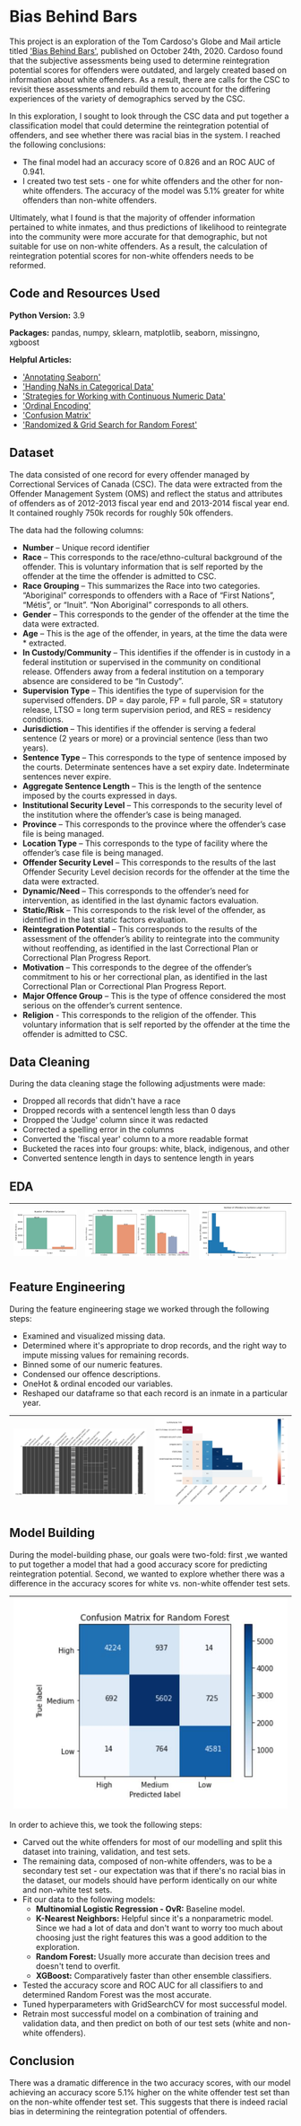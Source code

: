 # Bias Behind Bars

This project is an exploration of the Tom Cardoso's Globe and Mail article titled ['Bias Behind Bars'](https://www.theglobeandmail.com/canada/article-investigation-racial-bias-in-canadian-prison-risk-assessments/), published on October 24th, 2020. Cardoso found that the subjective assessments being used to determine reintegration potential scores for offenders were outdated, and largely created based on information about white offenders. As a result, there are calls for the CSC to revisit these assessments and rebuild them to account for the differing experiences of the variety of demographics served by the CSC.

In this exploration, I sought to look through the CSC data and put together a classification model that could determine the reintegration potential of offenders, and see whether there was racial bias in the system. I reached the following conclusions:

* The final model had an accuracy score of 0.826 and an ROC AUC of 0.941.
* I created two test sets - one for white offenders and the other for non-white offenders. The accuracy of the model was 5.1% greater for white offenders than non-white offenders.

Ultimately, what I found is that the majority of offender information pertained to white inmates, and thus predictions of likelihood to reintegrate into the community were more accurate for that demographic, but not suitable for use on non-white offenders. As a result, the calculation of reintegration potential scores for non-white offenders needs to be reformed. 

## Code and Resources Used

**Python Version:** 3.9

**Packages:** pandas, numpy, sklearn, matplotlib, seaborn, missingno, xgboost

**Helpful Articles:**
* ['Annotating Seaborn'](https://stackoverflow.com/questions/43214978/seaborn-barplot-displaying-values)
* ['Handing NaNs in Categorical Data'](https://medium.com/analytics-vidhya/best-way-to-impute-categorical-data-using-groupby-mean-mode-2dc5f5d4e12d)
* ['Strategies for Working with Continuous Numeric Data'](https://towardsdatascience.com/understanding-feature-engineering-part-1-continuous-numeric-data-da4e47099a7b)
* ['Ordinal Encoding'](https://towardsdatascience.com/all-about-categorical-variable-encoding-305f3361fd02)
* ['Confusion Matrix'](https://medium.com/analytics-vidhya/multi-class-ml-models-evaluation-103c9fdadb41)
* ['Randomized & Grid Search for Random Forest'](https://towardsdatascience.com/hyperparameter-tuning-the-random-forest-in-python-using-scikit-learn-28d2aa77dd74)


## Dataset

The data consisted of one record for every offender managed by Correctional Services of Canada (CSC). The  data were extracted from the Offender Management System (OMS) and reflect the status and attributes  of offenders as of 2012-2013 fiscal year end and 2013-2014 fiscal year end. It contained roughly 750k records for roughly 50k offenders. 

The data had the following columns:
* **Number** – Unique record identifier 
* **Race** – This corresponds to the race/ethno-cultural background of the offender. This is voluntary  information that is self reported by the offender at the time the offender is admitted to CSC. 
* **Race Grouping** – This summarizes the Race into two categories. “Aboriginal” corresponds to offenders  with a Race of “First Nations”, “Métis”, or “Inuit”. “Non Aboriginal” corresponds to all others. 
* **Gender** – This corresponds to the gender of the offender at the time the data were extracted. 
* **Age** – This is the age of the offender, in years, at the time the data were * extracted. 
* **In Custody/Community** – This identifies if the offender is in custody in a federal institution or supervised in  the community on conditional release. Offenders away from a federal institution on a temporary absence  are considered to be “In Custody”. 
* **Supervision Type** – This identifies the type of supervision for the supervised offenders. DP = day parole,  FP = full parole, SR = statutory release, LTSO = long term supervision period, and RES = residency  conditions. 
* **Jurisdiction** – This identifies if the offender is serving a federal sentence (2 years or more) or a provincial  sentence (less than two years). 
* **Sentence Type** – This corresponds to the type of sentence imposed by the courts. Determinate  sentences have a set expiry date. Indeterminate sentences never expire. 
* **Aggregate Sentence Length** – This is the length of the sentence imposed by the courts expressed in  days.
* **Institutional Security Level** – This corresponds to the security level of the institution where the offender’s  case is being managed. 
* **Province** – This corresponds to the province where the offender’s case file is being managed. 
* **Location Type** – This corresponds to the type of facility where the offender’s case file is being managed. 
* **Offender Security Level** – This corresponds to the results of the last Offender Security Level decision  records for the offender at the time the data were extracted. 
* **Dynamic/Need** – This corresponds to the offender’s need for intervention, as identified in the last dynamic factors evaluation.
* **Static/Risk** – This corresponds to the risk level of the offender, as identified in the last static factors evaluation. 
* **Reintegration Potential** – This corresponds to the results of the assessment of the offender’s ability to  reintegrate into the community without reoffending, as identified in the last Correctional Plan or Correctional Plan Progress Report. 
* **Motivation** – This corresponds to the degree of the offender’s commitment to his or her correctional plan,  as identified in the last Correctional Plan or Correctional Plan Progress Report. 
* **Major Offence Group** – This is the type of offence considered the most serious on the offender’s current  sentence. 
* **Religion** - This corresponds to the religion of the offender. This voluntary information that is self reported  by the offender at the time the offender is admitted to CSC.

## Data Cleaning

During the data cleaning stage the following adjustments were made: 

*	Dropped all records that didn't have a race 
* Dropped records with a sentencel length less than 0 days
* Dropped the 'Judge' column since it was redacted 
* Corrected a spelling error in the columns 
* Converted the 'fiscal year' column to a more readable format 
* Bucketed the races into four groups: white, black, indigenous, and other
* Converted sentence length in days to sentence length in years 

## EDA

|![alt text](https://github.com/anastasiabizyayeva/Bias_Behind_Bars/blob/master/images/offenders_gender.JPG "Gender of Offenders")|![alt text](https://github.com/anastasiabizyayeva/Bias_Behind_Bars/blob/master/images/supervision_type.JPG "Supervision Type")|![alt text](https://github.com/anastasiabizyayeva/Bias_Behind_Bars/blob/master/images/sentence_length.JPG "Sentence Length")|
| ------------- |:-------------:| -----:|

## Feature Engineering 

During the feature engineering stage we worked through the following steps:

* Examined and visualized missing data.
* Determined where it's appropriate to drop records, and the right way to impute missing values for remaining records.
* Binned some of our numeric features.
* Condensed our offence descriptions.
* OneHot & ordinal encoded our variables.
* Reshaped our dataframe so that each record is an inmate in a particular year.

|![alt text](https://github.com/anastasiabizyayeva/Bias_Behind_Bars/blob/master/images/missingno.JPG "Missingno")|![alt text](https://github.com/anastasiabizyayeva/Bias_Behind_Bars/blob/master/images/corr_map.JPG "Heatmap")|
| ------------- |:-------------:| 

## Model Building

During the model-building phase, our goals were two-fold: first ,we wanted to put together a model that had a good accuracy score for predicting reintegration potential. Second, we wanted to explore whether there was a difference in the accuracy scores for white vs. non-white offender test sets. 

|![alt text](https://github.com/anastasiabizyayeva/Bias_Behind_Bars/blob/master/images/rf_cm.JPG "Random Forest")|
| ------------- |

In order to achieve this, we took the following steps:

* Carved out the white offenders for most of our modelling and split this dataset into training, validation, and test sets.
* The remaining data, composed of non-white offenders, was to be a secondary test set - our expectation was that if there's no racial bias in the dataset, our models should have perform identically on our white and non-white test sets.
* Fit our data to the following models:
  * **Multinomial Logistic Regression - OvR:** Baseline model.
  * **K-Nearest Neighbors:** Helpful since it's a nonparametric model. Since we had a lot of data and don't want to worry too much about choosing just the right features this was a good addition to the exploration.
  * **Random Forest:** Usually more accurate than decision trees and doesn't tend to overfit.
  * **XGBoost:** Comparatively faster than other ensemble classifiers.
* Tested the accuracy score and ROC AUC for all classifiers to and determined Random Forest was the most accurate. 
* Tuned hyperparameters with GridSearchCV for most successful model.
* Retrain most successful model on a combination of training and validation data, and then predict on both of our test sets (white and non-white offenders).

## Conclusion 

There was a dramatic difference in the two accuracy scores, with our model achieving an accuracy score 5.1% higher on the white offender test set than on the non-white offender test set. This suggests that there is indeed racial bias in determining the reintegration potential of offenders. 
